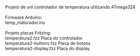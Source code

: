 Projeto de um controlador de temperatura utilizando ATmega328<br />
<br />
Firmware Arduino: <br />
temp_maturador.ino<br />
<br />
Projeto placas Fritzing: <br />
temperatura2.fzz		Placa do controlador <br />
temperatura2-buttons.fzz	Placa de botons <br />
temperatura2-display.fzz	Placa do display <br />
